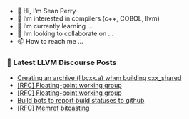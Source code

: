 - 👋 Hi, I’m Sean Perry
- 👀 I’m interested in compilers (c++, COBOL, llvm)
- 🌱 I’m currently learning ...
- 💞️ I’m looking to collaborate on ...
- 📫 How to reach me ...

<!---
s66perry/s66perry is a ✨ special ✨ repository because its `README.md` (this file) appears on your GitHub profile.
You can click the Preview link to take a look at your changes.
--->
### 📕 Latest LLVM Discourse Posts

<!-- DISCOURSE-LLVM:START -->
- [Creating an archive &lpar;libcxx.a&rpar; when building cxx_shared](https://discourse.llvm.org/t/creating-an-archive-libcxx-a-when-building-cxx-shared/73897#post_2)
- [[RFC] Floating-point working group](https://discourse.llvm.org/t/rfc-floating-point-working-group/73830#post_4)
- [[RFC] Floating-point working group](https://discourse.llvm.org/t/rfc-floating-point-working-group/73830#post_3)
- [Build bots to report build statuses to github](https://discourse.llvm.org/t/build-bots-to-report-build-statuses-to-github/73748#post_10)
- [[RFC] Memref bitcasting](https://discourse.llvm.org/t/rfc-memref-bitcasting/66395?page=2#post_29)
<!-- DISCOURSE-LLVM:END -->

